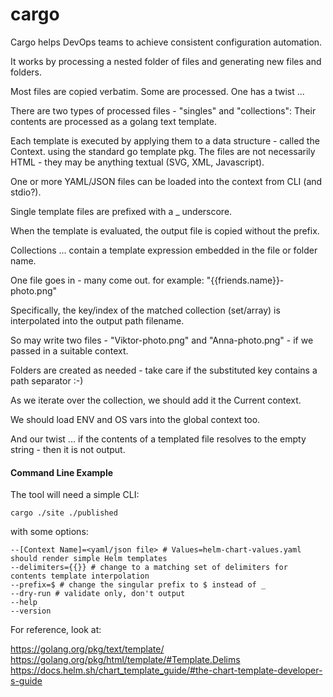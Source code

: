 # cargo
Cargo helps DevOps teams to achieve consistent configuration automation.

It works by processing a nested folder of files and generating new files and folders.

Most files are copied verbatim. Some are processed. One has a twist ...

There are two types of processed files - "singles" and "collections": Their contents are processed as a golang text template.

Each template is executed by applying them to a data structure - called the Context. using the standard go template pkg. The files are not necessarily HTML - they may be anything textual (SVG, XML, Javascript).

One or more YAML/JSON files can be loaded into the context from CLI (and stdio?).

Single template files are prefixed with a _ underscore.

When the template is evaluated, the output file is copied without the prefix.

Collections ... contain a template expression embedded in the file or folder name.

One file goes in - many come out. for example: "{{friends.name}}-photo.png"

Specifically, the key/index of the matched collection (set/array) is interpolated into the output path filename.

So may write two files - "Viktor-photo.png" and "Anna-photo.png" - if we passed in a suitable context.

Folders are created as needed - take care if the substituted key contains a path separator :-)

As we iterate over the collection, we should add it the Current context.

We should load ENV and OS vars into the global context too.

And our twist ... if the contents of a templated file resolves to the empty string - then it is not output.

#### Command Line Example

The tool will need a simple CLI:

```
cargo ./site ./published
```

with some options:
```
--[Context Name]=<yaml/json file> # Values=helm-chart-values.yaml should render simple Helm templates
--delimiters={{}} # change to a matching set of delimiters for contents template interpolation
--prefix=$ # change the singular prefix to $ instead of _
--dry-run # validate only, don't output
--help
--version
```
For reference, look at:

https://golang.org/pkg/text/template/
https://golang.org/pkg/html/template/#Template.Delims
https://docs.helm.sh/chart_template_guide/#the-chart-template-developer-s-guide

